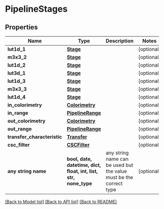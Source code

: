 # PipelineStages


## Properties
Name | Type | Description | Notes
------------ | ------------- | ------------- | -------------
**lut1d_1** | [**Stage**](Stage.md) |  | [optional] 
**m3x3_2** | [**Stage**](Stage.md) |  | [optional] 
**lut1d_2** | [**Stage**](Stage.md) |  | [optional] 
**lut3d_1** | [**Stage**](Stage.md) |  | [optional] 
**lut1d_3** | [**Stage**](Stage.md) |  | [optional] 
**m3x3_3** | [**Stage**](Stage.md) |  | [optional] 
**lut1d_4** | [**Stage**](Stage.md) |  | [optional] 
**in_colorimetry** | [**Colorimetry**](Colorimetry.md) |  | [optional] 
**in_range** | [**PipelineRange**](PipelineRange.md) |  | [optional] 
**out_colorimetry** | [**Colorimetry**](Colorimetry.md) |  | [optional] 
**out_range** | [**PipelineRange**](PipelineRange.md) |  | [optional] 
**transfer_characteristic** | [**Transfer**](Transfer.md) |  | [optional] 
**csc_filter** | [**CSCFilter**](CSCFilter.md) |  | [optional] 
**any string name** | **bool, date, datetime, dict, float, int, list, str, none_type** | any string name can be used but the value must be the correct type | [optional]

[[Back to Model list]](../README.md#documentation-for-models) [[Back to API list]](../README.md#documentation-for-api-endpoints) [[Back to README]](../README.md)



